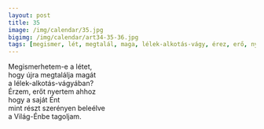 ```yaml
---
layout: post
title: 35
image: /img/calendar/35.jpg
bigimg: /img/calendar/art34-35-36.jpg
tags: [megismer, lét, megtalál, maga, lélek-alkotás-vágy, érez, erő, nyer, saját Én, rész, szerény, beleél, Világ-Én, tagol]
---
```

Megismerhetem-e a létet,  
hogy újra megtalálja magát  
a lélek-alkotás-vágyában?  
Érzem, erőt nyertem ahhoz  
hogy a saját Ént  
mint részt szerényen beleélve  
a Világ-Énbe tagoljam.
